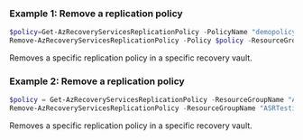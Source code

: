 ### Example 1: Remove a replication policy
```powershell
$policy=Get-AzRecoveryServicesReplicationPolicy -PolicyName "demopolicy3" -ResourceGroupName "a2arecoveryrg" -ResourceName "a2arecoveryvault"
Remove-AzRecoveryServicesReplicationPolicy -Policy $policy -ResourceGroupName "a2arecoveryrg" -ResourceName "a2arecoveryvault"
```

Removes a specific replication policy in a specific recovery vault.

### Example 2: Remove a replication policy
```powershell
$policy = Get-AzRecoveryServicesReplicationPolicy -ResourceGroupName "ASRTesting" -ResourceName "HyperV2AzureVault" -PolicyName "replicapolicy4h2a"
Remove-AzRecoveryServicesReplicationPolicy -ResourceGroupName "ASRTesting" -ResourceName "HyperV2AzureVault" -Policy $policy
```

Removes a specific replication policy in a specific recovery vault.
